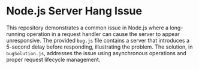 # Node.js Server Hang Issue

This repository demonstrates a common issue in Node.js where a long-running operation in a request handler can cause the server to appear unresponsive. The provided `bug.js` file contains a server that introduces a 5-second delay before responding, illustrating the problem. The solution, in `bugSolution.js`, addresses the issue using asynchronous operations and proper request lifecycle management.